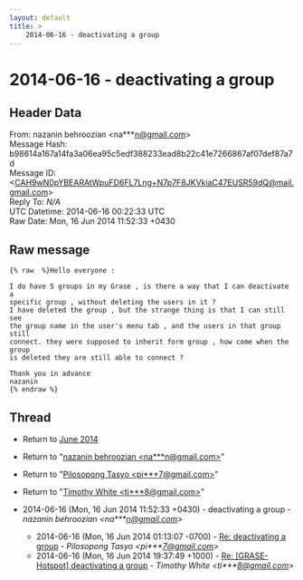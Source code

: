 ```yaml
---
layout: default
title: >
    2014-06-16 - deactivating a group
---
```


# 2014-06-16 - deactivating a group

## Header Data

From: nazanin behroozian \<na***n@gmail.com\><br>
Message Hash: b98614a167a14fa3a06ea95c5edf388233ead8b22c41e7266867af07def87a7d<br>
Message ID: \<CAH9wN0pYBEARAtWpuFD6FL7Lng+N7p7F8JKVkiaC47EUSR59dQ@mail.gmail.com\><br>
Reply To: _N/A_<br>
UTC Datetime: 2014-06-16 00:22:33 UTC<br>
Raw Date: Mon, 16 Jun 2014 11:52:33 +0430<br>

## Raw message

```
{% raw  %}Hello everyone :

I do have 5 groups in my Grase , is there a way that I can deactivate a
specific group , without deleting the users in it ?
I have deleted the group , but the strange thing is that I can still see
the group name in the user's menu tab , and the users in that group still
connect. they were supposed to inherit form group , how come when the group
is deleted they are still able to connect ?

Thank you in advance
nazanin
{% endraw %}
```

## Thread

+ Return to [June 2014](/archive/2014/06)

+ Return to "[nazanin behroozian <na***n<span>@</span>gmail.com>](/authors/na___n_at_gmail_com)"
+ Return to "[Pilosopong Tasyo <pi***7<span>@</span>gmail.com>](/authors/pi___7_at_gmail_com)"
+ Return to "[Timothy White <ti***8<span>@</span>gmail.com>](/authors/ti___8_at_gmail_com)"

+ 2014-06-16 (Mon, 16 Jun 2014 11:52:33 +0430) - deactivating a group - _nazanin behroozian \<na***n@gmail.com\>_
  + 2014-06-16 (Mon, 16 Jun 2014 01:13:07 -0700) - [Re: deactivating a group](/archive/2014/06/7c268dfe7b75fe8068b5a36014af0ed2df30c00fe1fee208ff07fddc5a8ccb7e) - _Pilosopong Tasyo \<pi***7@gmail.com\>_
  + 2014-06-16 (Mon, 16 Jun 2014 19:37:49 +1000) - [Re: [GRASE-Hotspot] deactivating a group](/archive/2014/06/03083070176ff65ae29f6d1fa5ad7aabce2895311d3eadebb496afc9851686fb) - _Timothy White \<ti***8@gmail.com\>_

